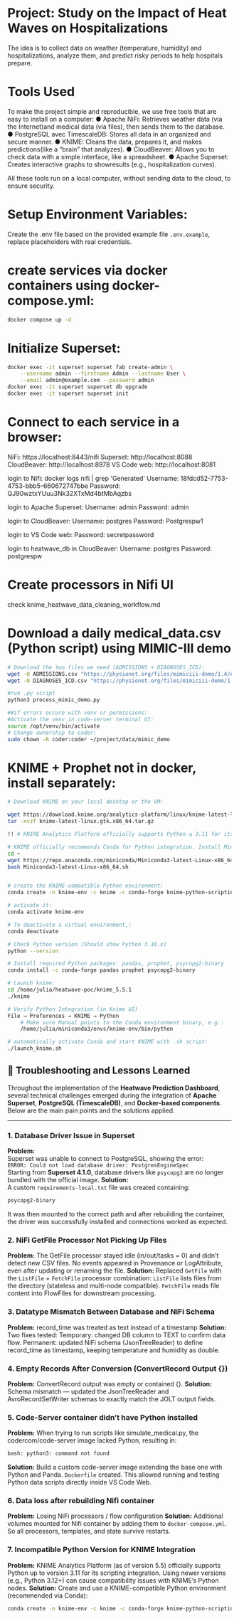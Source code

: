 # Project: Study on the Impact of Heat Waves on​ Hospitalizations​
The idea is to collect data​ on weather (temperature, humidity) and hospitalizations, analyze them, and predict risky ​periods to help hospitals prepare.

# Tools Used​
​To make the project simple and reproducible, we use free tools that are easy to install on a computer:​
​●​ Apache NiFi​​: Retrieves weather data (via the Internet)​​and medical data (via files), ​then sends them to the database.
​​●​ PostgreSQL avec TimescaleDB​​: Stores all data in an organized and secure ​manner.​
​●​ ​KNIME​​: Cleans the data, prepares it, and makes predictions​​(like a “brain” that ​analyzes).​
​●​ ​CloudBeaver​​: Allows you to check data with a simple ​​interface, like a spreadsheet.​
​●​ ​Apache Superset​​: Creates interactive graphs to show​​results (e.g., hospitalization​ ​curves).​

​All these tools run on a local computer, without sending data to the cloud, to ensure security.​

# Setup Environment Variables:
Create the .env file based on the provided example file `.env.example`, replace placeholders with real credentials.


# create services via docker containers using docker-compose.yml:
```sh
docker compose up -d
```

# Initialize Superset:
```sh
docker exec -it superset superset fab create-admin \
    --username admin --firstname Admin --lastname User \
    --email admin@example.com --password admin
docker exec -it superset superset db upgrade
docker exec -it superset superset init
```

# Connect to each service in a browser:
NiFi: 		https://localhost:8443/nifi
Superset: 	http://localhost:8088
CloudBeaver: 	http://localhost:8978
VS Code web: 	http://localhost:8081

login to Nifi:
docker logs nifi | grep 'Generated'
Username: 18fdcd52-7753-4753-bbb5-660672747bbe
Password: QJ90wztxYUuu3Nk32XTxMd4btMbAqzbs

login to Apache Superset:
Username: admin
Password: admin

login to CloudBeaver:
Username: postgres
Password: Postgrespw1

login to VS Code web:
Password: secretpassword

login to heatwave_db in CloudBeaver:
Username: postgres
Password: postgrespw

# Create processors in Nifi UI 
check knime_heatwave_data_cleaning_workflow.md

# Download a daily medical_data.csv (Python script) using MIMIC-III demo
```sh
# Download the two files we need (ADMISSIONS + DIAGNOSES_ICD):
wget -O ADMISSIONS.csv "https://physionet.org/files/mimiciii-demo/1.4/ADMISSIONS.csv?download"
wget -O DIAGNOSES_ICD.csv "https://physionet.org/files/mimiciii-demo/1.4/DIAGNOSES_ICD.csv?download"

#run .py script
python3 process_mimic_demo.py

##if errors occure with venv or permissions:
#Activate the venv in code-server terminal UI:
source /opt/venv/bin/activate
# Change ownership to coder:
sudo chown -R coder:coder ~/project/data/mimic_demo

```
# KNIME + Prophet not in docker, install separately:
```sh
# Download KNIME on your local desktop or the VM:

wget https://download.knime.org/analytics-platform/linux/knime-latest-linux.gtk.x86_64.tar.gz
tar -xvzf knime-latest-linux.gtk.x86_64.tar.gz

!! # KNIME Analytics Platform officially supports Python ≤ 3.11 for its scripting integration (as of version 5.5).

# KNIME officially recommends Conda for Python integration. Install Miniconda:
cd ~
wget https://repo.anaconda.com/miniconda/Miniconda3-latest-Linux-x86_64.sh
bash Miniconda3-latest-Linux-x86_64.sh


# create the KNIME-compatible Python environment:
conda create -n knime-env -c knime -c conda-forge knime-python-scripting python=3.10

# activate it:
conda activate knime-env

# To deactivate a virtual environment,:
conda deactivate

# Check Python version (Should show Python 3.10.x)
python --version

# Install required Python packages: pandas, prophet, psycopg2-binary
conda install -c conda-forge pandas prophet psycopg2-binary

# Launch knime:
cd /home/julia/heatwave-poc/knime_5.5.1
./knime

# Verify Python Integration (in Knime UI)
File → Preferences → KNIME → Python
    # Make sure Manual points to the Conda environment binary, e.g.:
    /home/julia/miniconda3/envs/knime-env/bin/python

# automatically activate Conda and start KNIME with .sh script:
./launch_knime.sh
```


## 🧩 Troubleshooting and Lessons Learned

Throughout the implementation of the **Heatwave Prediction Dashboard**, several technical challenges emerged during the integration of **Apache Superset**, **PostgreSQL (TimescaleDB)**, and **Docker-based components**.  
Below are the main pain points and the solutions applied.

---

### 1. Database Driver Issue in Superset
**Problem:**  
Superset was unable to connect to PostgreSQL, showing the error:  
`ERROR: Could not load database driver: PostgresEngineSpec`  
Starting from **Superset 4.1.0**, database drivers like `psycopg2` are no longer bundled with the official image.
**Solution:**  
A custom `requirements-local.txt` file was created containing:
```bash
psycopg2-binary
```
It was then mounted to the correct path and after rebuilding the container, the driver was successfully installed and connections worked as expected.

### 2. NiFi GetFile Processor Not Picking Up Files
**Problem:**
The GetFile processor stayed idle (in/out/tasks = 0) and didn’t detect new CSV files.
No events appeared in Provenance or LogAttribute, even after updating or renaming the file.
**Solution:**
Replaced `GetFile` with the `ListFile` + `FetchFile` processor combination:
`ListFile` lists files from the directory (stateless and multi-node compatible).
`FetchFile` reads file content into FlowFiles for downstream processing.

### 3. Datatype Mismatch Between Database and NiFi Schema
**Problem:**
record_time was treated as text instead of a timestamp
**Solution:**
Two fixes tested:
Temporary: changed DB column to TEXT to confirm data flow.
Permanent: updated NiFi schema (JsonTreeReader) to define record_time as timestamp, keeping temperature and humidity as double.

### 4. Empty Records After Conversion (ConvertRecord Output {})
**Problem:**
ConvertRecord output was empty or contained {}.
**Solution:**
Schema mismatch — updated the JsonTreeReader and AvroRecordSetWriter schemas to exactly match the JOLT output fields.

### 5. Code-Server container didn’t have Python installed
**Problem:**
When trying to run scripts like simulate_medical.py, the codercom/code-server image lacked Python, resulting in:
```bash
bash: python3: command not found
```
**Solution:**
Build a custom code-server image extending the base one with Python and Panda. `Dockerfile` created. 
This allowed running and testing Python data scripts directly inside VS Code Web.

### 6. Data loss after rebuilding Nifi container 
**Problem:**
Losing NiFi processors / flow configuration
**Solution:**
Additional volumes mounted for Nifi container by adding them to `docker-compose.yml`.
So all processors, templates, and state survive restarts.

### 7. Incompatible Python Version for KNIME Integration
**Problem:**
KNIME Analytics Platform (as of version 5.5) officially supports Python up to version 3.11 for its scripting integration. Using newer versions (e.g., Python 3.12+) can cause compatibility issues with KNIME’s Python nodes.
**Solution:**
Create and use a KNIME-compatible Python environment (recommended via Conda):
```bash
conda create -n knime-env -c knime -c conda-forge knime-python-scripting python=3.10
```